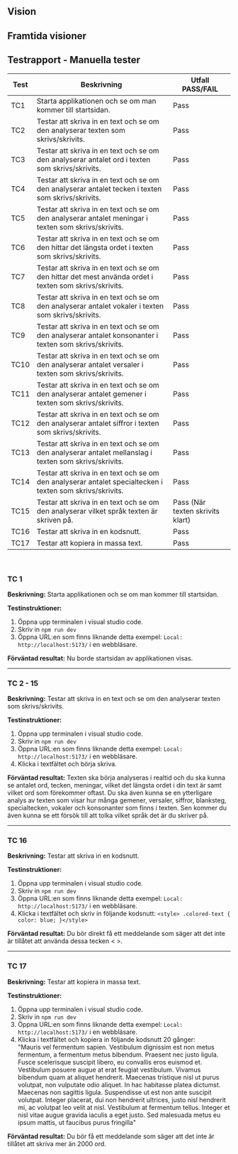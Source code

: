 ## Vision

## Framtida visioner

## Testrapport - Manuella tester

| Test | Beskrivning               | Utfall PASS/FAIL |
|------|---------------------------|------------------|
| TC1 | Starta applikationen och se om man kommer till startsidan. |  Pass  |
| TC2 | Testar att skriva in en text och se om den analyserar texten som skrivs/skrivits.|  Pass  |
| TC3 | Testar att skriva in en text och se om den analyserar antalet ord i texten som skrivs/skrivits.|  Pass  |
| TC4 | Testar att skriva in en text och se om den analyserar antalet tecken i texten som skrivs/skrivits.|  Pass  |
| TC5 | Testar att skriva in en text och se om den analyserar antalet meningar i  texten som skrivs/skrivits.|  Pass  |
| TC6 | Testar att skriva in en text och se om den hittar det längsta ordet i texten som skrivs/skrivits.|  Pass  |
| TC7 | Testar att skriva in en text och se om den hittar det mest använda ordet i texten som skrivs/skrivits.|  Pass  |
| TC8 | Testar att skriva in en text och se om den analyserar antalet vokaler i texten som skrivs/skrivits.|  Pass  |
| TC9 | Testar att skriva in en text och se om den analyserar  antalet konsonanter i texten som skrivs/skrivits.|  Pass  |
| TC10 | Testar att skriva in en text och se om den analyserar antalet versaler i texten som skrivs/skrivits.|  Pass  |
| TC11 | Testar att skriva in en text och se om den analyserar antalet gemener i  texten som skrivs/skrivits.|  Pass  |
| TC12 | Testar att skriva in en text och se om den analyserar antalet siffror i  texten som skrivs/skrivits.|  Pass  |
| TC13 | Testar att skriva in en text och se om den analyserar antalet mellanslag i  texten som skrivs/skrivits.|  Pass  |
| TC14 | Testar att skriva in en text och se om den analyserar antalet specialtecken i  texten som skrivs/skrivits.|  Pass  |
| TC15 | Testar att skriva in en text och se om den analyserar vilket språk texten är skriven på.|  Pass (När texten skrivits klart) |
| TC16 | Testar att skriva in en kodsnutt.|  Pass  |
| TC17 | Testar att kopiera in massa text. |  Pass  |

<br>

### TC 1
<b>Beskrivning:</b> Starta applikationen och se om man kommer till startsidan.

<b>Testinstruktioner:</b>
1. Öppna upp terminalen i visual studio code.
2. Skriv in `npm run dev`
3. Öppna URL:en som finns liknande detta exempel: `Local:   http://localhost:5173/` i en webbläsare.

<b>Förväntad resultat:</b>
Nu borde startsidan av applikationen visas.

<hr>

### TC 2 - 15
<b>Beskrivning:</b> Testar att skriva in en text och se om den analyserar texten som skrivs/skrivits.

<b>Testinstruktioner:</b>
1. Öppna upp terminalen i visual studio code.
2. Skriv in `npm run dev`
3. Öppna URL:en som finns liknande detta exempel: `Local:   http://localhost:5173/` i en webbläsare.
4. Klicka i textfältet och börja skriva.


<b>Förväntad resultat:</b>
Texten ska börja analyseras i realtid och du ska kunna se antalet ord, tecken, meningar, vilket det längsta ordet i din text är samt vilket ord som förekommer oftast. Du ska även kunna se en ytterligare analys av texten som visar hur många gemener, versaler, siffror, blanksteg, specialtecken, vokaler och konsonanter som finns i texten. Sen kommer du även kunna se ett försök till att tolka vilket språk det är du skriver på.

<hr>

### TC 16
<b>Beskrivning:</b> Testar att skriva in en kodsnutt.

<b>Testinstruktioner:</b>
1. Öppna upp terminalen i visual studio code.
2. Skriv in `npm run dev`
3. Öppna URL:en som finns liknande detta exempel: `Local:   http://localhost:5173/` i en webbläsare.
4. Klicka i textfältet och skriv in följande kodsnutt: ```<style> .colored-text {
            color: blue;
        }</style>```


<b>Förväntad resultat:</b>
Du bör direkt få ett meddelande som säger att det inte är tillåtet att använda dessa tecken < >.

<hr>

### TC 17
<b>Beskrivning:</b> Testar att kopiera in massa text.

<b>Testinstruktioner:</b>
1. Öppna upp terminalen i visual studio code.
2. Skriv in `npm run dev`
3. Öppna URL:en som finns liknande detta exempel: `Local:   http://localhost:5173/` i en webbläsare.
4. Klicka i textfältet och kopiera in följande kodsnutt 20 gånger: <br>
"Mauris vel fermentum sapien. Vestibulum dignissim est non metus fermentum, a fermentum metus bibendum. Praesent nec justo ligula. Fusce scelerisque suscipit libero, eu convallis eros euismod et. Vestibulum posuere augue at erat feugiat vestibulum. Vivamus bibendum quam at aliquet hendrerit. Maecenas tristique nisl ut purus volutpat, non vulputate odio aliquet. In hac habitasse platea dictumst. Maecenas non sagittis ligula. Suspendisse ut est non ante suscipit volutpat. Integer placerat, dui non hendrerit ultrices, justo nisl hendrerit mi, ac volutpat leo velit at nisl. Vestibulum at fermentum tellus. Integer et nisl vitae augue gravida iaculis a eget justo. Sed malesuada metus eu ipsum mattis, ut faucibus purus fringilla"


<b>Förväntad resultat:</b>
Du bör få ett meddelande som säger att det inte är tillåtet att skriva mer än 2000 ord.
